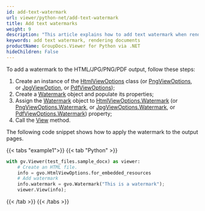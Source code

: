 ```yaml
---
id: add-text-watermark
url: viewer/python-net/add-text-watermark
title: Add text watermarks
weight: 9
description: "This article explains how to add text watermark when rendering documents with GroupDocs.Viewer within your Python applications."
keywords: add text watermark, rendering documents
productName: GroupDocs.Viewer for Python via .NET
hideChildren: False
---
```

To add a watermark to the HTML/JPG/PNG/PDF output, follow these steps:

1. Create an instance of the [HtmlViewOptions](https://reference.groupdocs.com/net/viewer/groupdocs.viewer.options/htmlviewoptions) class (or [PngViewOptions](https://reference.groupdocs.com/net/viewer/groupdocs.viewer.options/pngviewoptions), or [JpgViewOption](https://reference.groupdocs.com/net/viewer/groupdocs.viewer.options/jpgviewoptions), or [PdfViewOptions](https://reference.groupdocs.com/net/viewer/groupdocs.viewer.options/pdfviewoptions));
2. Create a [Watermark](https://reference.groupdocs.com/net/viewer/groupdocs.viewer.options/watermark) object and populate its properties;
3. Assign the [Watermark](https://reference.groupdocs.com/net/viewer/groupdocs.viewer.options/watermark) object to [HtmlViewOptions.Watermark](https://reference.groupdocs.com/net/viewer/groupdocs.viewer.options/viewoptions/properties/watermark) (or [PngViewOptions.Watermark](https://reference.groupdocs.com/net/viewer/groupdocs.viewer.options/viewoptions/properties/watermark), or [JpgViewOptions.](https://reference.groupdocs.com/net/viewer/groupdocs.viewer.options/viewoptions/properties/watermark)[Watermark](https://reference.groupdocs.com/net/viewer/groupdocs.viewer.options/jpgviewoptions), or [PdfViewOptions.Watermark](https://reference.groupdocs.com/net/viewer/groupdocs.viewer.options/viewoptions/properties/watermark)) property;
4. Call the [View](https://reference.groupdocs.com/net/viewer/groupdocs.viewer/viewer/methods/view) method.

The following code snippet shows how to apply the watermark to the output pages.

{{< tabs "example1">}}
{{< tab "Python" >}}
```python
with gv.Viewer(test_files.sample_docx) as viewer:
    # Create an HTML file.
    info = gvo.HtmlViewOptions.for_embedded_resources
    # Add watermark
    info.watermark = gvo.Watermark("This is a watermark");
    viewer.View(info);
```
{{< /tab >}}
{{< /tabs >}}